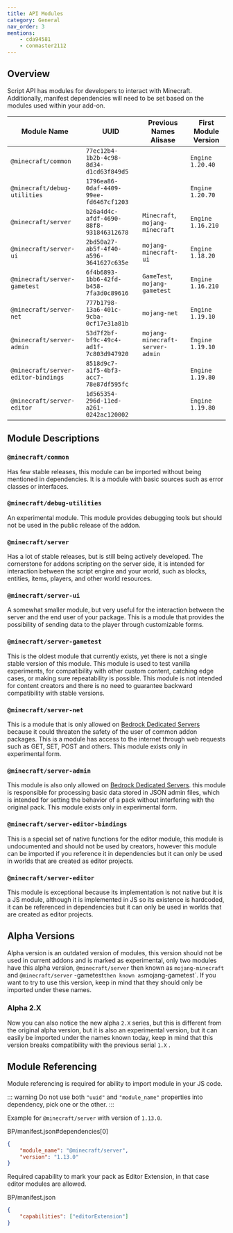 ```yaml
---
title: API Modules
category: General
nav_order: 3
mentions:
    - cda94581
    - conmaster2112
---
```


## Overview

Script API has modules for developers to interact with Minecraft. Additionally, manifest dependencies will need to be set based on the modules used within your add-on.

| Module Name                         | UUID                                   | Previous Names Alisase          | First Module Version |
| ----------------------------------- | -------------------------------------- | ------------------------------- | -------------------- |
| `@minecraft/common`                 | `77ec12b4-1b2b-4c98-8d34-d1cd63f849d5` |                                 | `Engine 1.20.40`     |
| `@minecraft/debug-utilities`        | `1796ea86-0daf-4409-99ee-fd6467cf1203` |                                 | `Engine 1.20.70`     |
| `@minecraft/server`                 | `b26a4d4c-afdf-4690-88f8-931846312678` | `Minecraft`, `mojang-minecraft` | `Engine 1.16.210`    |
| `@minecraft/server-ui`              | `2bd50a27-ab5f-4f40-a596-3641627c635e` | `mojang-minecraft-ui`           | `Engine 1.18.20`     |
| `@minecraft/server-gametest`        | `6f4b6893-1bb6-42fd-b458-7fa3d0c89616` | `GameTest`, `mojang-gametest`   | `Engine 1.16.210`    |
| `@minecraft/server-net`             | `777b1798-13a6-401c-9cba-0cf17e31a81b` | `mojang-net`                    | `Engine 1.19.10`     |
| `@minecraft/server-admin`           | `53d7f2bf-bf9c-49c4-ad1f-7c803d947920` | `mojang-minecraft-server-admin` | `Engine 1.19.10`     |
| `@minecraft/server-editor-bindings` | `8518d9c7-a1f5-4bf3-acc7-78e87df595fc` |                                 | `Engine 1.19.80`     |
| `@minecraft/server-editor`          | `1d565354-296d-11ed-a261-0242ac120002` |                                 | `Engine 1.19.80`     |

## Module Descriptions

### `@minecraft/common`

Has few stable releases, this module can be imported without being mentioned in dependencies. It is a module with basic sources such as error classes or interfaces.

### `@minecraft/debug-utilities`

An experimental module. This module provides debugging tools but should not be used in the public release of the addon.

### `@minecraft/server`

Has a lot of stable releases, but is still being actively developed. The cornerstone for addons scripting on the server side, it is intended for interaction between the script engine and your world, such as blocks, entities, items, players, and other world resources.

### `@minecraft/server-ui`

A somewhat smaller module, but very useful for the interaction between the server and the end user of your package. This is a module that provides the possibility of sending data to the player through customizable forms.

### `@minecraft/server-gametest`

This is the oldest module that currently exists, yet there is not a single stable version of this module. This module is used to test vanilla experiments, for compatibility with other custom content, catching edge cases, or making sure repeatability is possible. This module is not intended for content creators and there is no need to guarantee backward compatibility with stable versions.

### `@minecraft/server-net`

This is a module that is only allowed on [Bedrock Dedicated Servers](https://www.minecraft.net/en-us/download/server/bedrock) because it could threaten the safety of the user of common addon packages. This is a module has access to the internet through web requests such as GET, SET, POST and others. This module exists only in experimental form.

### `@minecraft/server-admin`

This module is also only allowed on [Bedrock Dedicated Servers](https://www.minecraft.net/en-us/download/server/bedrock). this module is responsible for processing basic data stored in JSON admin files, which is intended for setting the behavior of a pack without interfering with the original pack. This module exists only in experimental form.

### `@minecraft/server-editor-bindings`

This is a special set of native functions for the editor module, this module is undocumented and should not be used by creators, however this module can be imported if you reference it in dependencies but it can only be used in worlds that are created as editor projects.

### `@minecraft/server-editor`

This module is exceptional because its implementation is not native but it is a JS module, although it is implemented in JS so its existence is hardcoded, it can be referenced in dependencies but it can only be used in worlds that are created as editor projects.

## Alpha Versions

Alpha version is an outdated version of modules, this version should not be used in current addons and is marked as experimental, only two modules have this alpha version, `@minecraft/server` then known as `mojang-minecraft` and `@minecraft/server` -gametest`then known as`mojang-gametest`. If you want to try to use this version, keep in mind that they should only be imported under these names.

### Alpha 2.X

Now you can also notice the new alpha `2.X` series, but this is different from the original alpha version, but it is also an experimental version, but it can easily be imported under the names known today, keep in mind that this version breaks compatibility with the previous serial `1.X` .

## Module Referencing

Module referencing is required for ability to import module in your JS code.

::: warning
Do not use both `"uuid"` and `"module_name"` properties into dependency, pick one or the other.
:::

Example for `@minecraft/server` with version of `1.13.0`.

<CodeHeader>BP/manifest.json#dependencies[0]</CodeHeader>

```json
{
    "module_name": "@minecraft/server",
    "version": "1.13.0"
}
```

Required capability to mark your pack as Editor Extension, in that case editor modules are allowed.

<CodeHeader>BP/manifest.json</CodeHeader>

```json
{
    "capabilities": ["editorExtension"]
}
```
